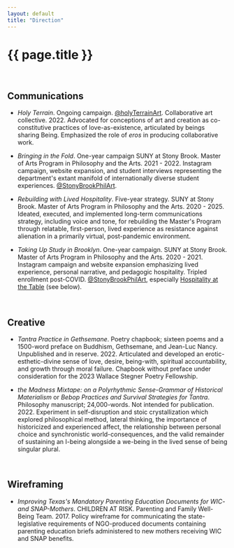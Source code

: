 ```yaml
---
layout: default
title: "Direction"
---
```


# {{ page.title }}

<br>


## Communications

* *Holy Terrain*. Ongoing campaign. [@holyTerrainArt](https://www.Instagram.com/holyTerrainArt/). Collaborative art collective. 2022. Advocated for conceptions of art and creation as co-constitutive practices of love-as-existence, articulated by beings sharing Being. Emphasized the role of *eros* in producing collaborative work.

* *Bringing in the Fold*. One-year campaign SUNY at Stony Brook. Master of Arts Program in Philosophy and the Arts. 2021 - 2022. Instagram campaign, website expansion, and student interviews representing the department's extant manifold of internationally diverse student experiences. [@StonyBrookPhilArt](https://www.Instagram.com/StonyBrookPhilArt).

* *Rebuilding with Lived Hospitality*. Five-year strategy. SUNY at Stony Brook. Master of Arts Program in Philosophy and the Arts. 2020 - 2025. Ideated, executed, and implemented long-term communications strategy, including voice and tone, for rebuilding the Master's Program through relatable, first-person, lived experience as resistance against alienation in a primarily virtual, post-pandemic environment.

* *Taking Up Study in Brooklyn*. One-year campaign. SUNY at Stony Brook. Master of Arts Program in Philosophy and the Arts. 2020 - 2021. Instagram campaign and website expansion emphasizing lived experience, personal narrative, and pedagogic hospitality. Tripled enrollment post-COVID. [@StonyBrookPhilArt](https://www.Instagram.com/StonyBrookPhilArt), especially [Hospitality at the Table](https://www.instagram.com/p/CYaHJhjFE-i/?utm_source=ig_web_copy_link) (see below).

<br>


## Creative

* *Tantra Practice in Gethsemane*. Poetry chapbook; sixteen poems and a 1500-word preface on Buddhism, Gethsemane, and Jean-Luc Nancy. Unpublished and in reserve. 2022. Articulated and developed an erotic-esthetic-divine sense of love, desire, being-with, spiritual accountability, and growth through moral failure. Chapbook without preface under consideration for the 2023 Wallace Stegner Poetry Fellowship.

* *the Madness Mixtape: on a Polyrhythmic Sense-Grammar of Historical Materialism* or *Bebop Practices and Survival Strategies for Tantra*. Philosophy manuscript; 24,000-words. Not intended for publication. 2022. Experiment in self-disruption and stoic crystallization which explored philosophical method, lateral thinking, the importance of historicized and experienced affect, the relationship between personal choice and synchronistic world-consequences, and the valid remainder of sustaining an I-being alongside a we-being in the lived sense of being singular plural.

<br>


## Wireframing

* *Improving Texas's Mandatory Parenting Education Documents for WIC- and SNAP-Mothers*. CHILDREN AT RISK. Parenting and Family Well-Being Team. 2017. Policy wireframe for communicating the state-legislative requirements of NGO-produced documents containing parenting education briefs administered to new mothers receiving WIC and SNAP benefits.
